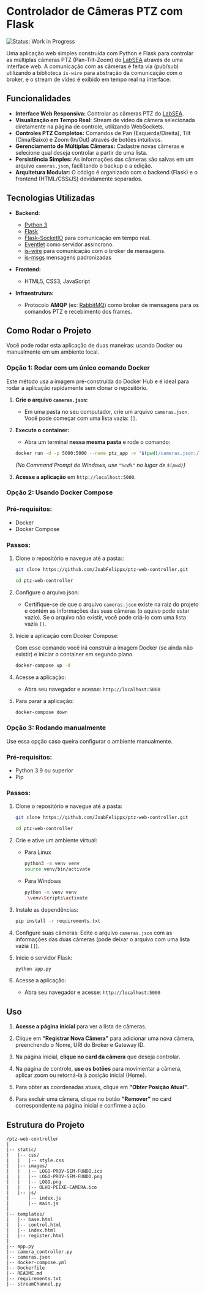 # Controlador de Câmeras PTZ com Flask
![Status: Work in Progress](https://img.shields.io/badge/Status-Work%20in%20Progress-yellow)

Uma aplicação web simples construída com Python e Flask para controlar as múltiplas câmeras PTZ (Pan-Tilt-Zoom) do [LabSEA](https://github.com/Lab-SEA) através de uma interface web. A comunicação com as câmeras é feita via (pub/sub) utilizando a biblioteca `is-wire` para abstração da comunicação com o broker, e o stream de vídeo é exibido em tempo real na interface.


## Funcionalidades

-   **Interface Web Responsiva:** Controlar as câmeras PTZ do [LabSEA](https://github.com/Lab-SEA).
-   **Visualização em Tempo Real:** Stream de vídeo da câmera selecionada diretamente na página de controle, utilizando WebSockets.
-   **Controles PTZ Completos:** Comandos de Pan (Esquerda/Direita), Tilt (Cima/Baixo) e Zoom (In/Out) através de botões intuitivos.
-   **Gerenciamento de Múltiplas Câmeras:** Cadastre novas câmeras e selecione qual deseja controlar a partir de uma lista.
-   **Persistência Simples:** As informações das câmeras são salvas em um arquivo `cameras.json`, facilitando o backup e a edição.
-   **Arquitetura Modular:** O código é organizado com o backend (Flask) e o frontend (HTML/CSS/JS) devidamente separados.

## Tecnologias Utilizadas

-   **Backend:**
    -   [Python 3](https://www.python.org/)
    -   [Flask](https://flask.palletsprojects.com/)
    -   [Flask-SocketIO](https://flask-socketio.readthedocs.io/) para comunicação em tempo real.
    -   [Eventlet](http://eventlet.net/) como servidor assíncrono.
    -   [is-wire](https://github.com/labviros/is-wire) para comunicação com o broker de mensagens.
    -   [is-msgs](https://github.com/labvisio/is-msgs) mensagens padronizadas

-   **Frontend:**
    -   HTML5, CSS3, JavaScript

-   **Infraestrutura:**
    -   Protocolo **AMQP** (ex: [RabbitMQ](https://www.rabbitmq.com/)) como broker de mensagens para os comandos PTZ e recebimento dos frames.

## Como Rodar o Projeto 

Você pode rodar esta aplicação de duas maneiras: usando Docker ou manualmente em um ambiente local.

### Opção 1: Rodar com um único comando Docker

Este método usa a imagem pré-construída do Docker Hub e é ideal para rodar a aplicação rapidamente sem clonar o repositório.

1.  **Crie o arquivo `cameras.json`:**
    - Em uma pasta no seu computador, crie um arquivo `cameras.json`. Você pode começar com uma lista vazia: `[]`.

2.  **Execute o container:**
    - Abra um terminal **nessa mesma pasta** e rode o comando:
    ```bash
    docker run -d -p 5000:5000 --name ptz_app -v "$(pwd)/cameras.json:/app/cameras.json" joabfelippe30/web-ptz-controller:v1
    ```
    *(No Command Prompt do Windows, use `"%cd%"` no lugar de `$(pwd)`)*

3.  **Acesse a aplicação** em `http://localhost:5000`.


### Opção 2: Usando Docker Compose

### Pré-requisitos:
- Docker
- Docker Compose

### Passos:

1. Clone o repositório e navegue até a pasta::
    ```bash
    git clone https://github.com/JoabFelippx/ptz-web-controller.git

    cd ptz-web-controller
    ```
2. Configure o arquivo json:

    -   Certifique-se de que o arquivo `cameras.json` existe na raiz do projeto e contém as informações das suas câmeras (o aquivo pode estar vazio).  Se o arquivo não existir, você pode criá-lo com uma lista vazia `[]`.
3. Inicie a aplicação com Dcoker Compose:

    Com esse comando você irá construir a imagem Docker (se ainda não existir) e iniciar o container em segundo plano

    ```bash
    docker-compose up -d
    ```

4. Acesse a aplicação:

    - Abra seu navegador e acesse: `http://localhost:5000`

5. Para parar a aplicação:
    ```bash
    docker-compose down
    ```
### Opção 3: Rodando manualmente
Use essa opção caso queira configurar o ambiente manualmente.
### Pré-requisitos:
- Python 3.9 ou superior
- Pip

### Passos:
1. Clone o repositório e navegue até a pasta:
    ```bash
    git clone https://github.com/JoabFelippx/ptz-web-controller.git

    cd ptz-web-controller
    ```
2. Crie e ative um ambiente virtual:

    - Para Linux 
        ```bash
        python3 -m venv venv
        source venv/bin/activate  
        ```
    - Para Windows
        ```bash
        python -m venv venv
        .\venv\Scripts\activate
        ```
3. Instale as dependências:
    ```bash
    pip install -r requirements.txt
    ```
4. Configure suas câmeras:
    Edite o arquivo `cameras.json` com as informações das duas câmeras (pode deixar o arquivo com uma lista vazia `[]`).

5. Inicie o servidor Flask:
    ```bash
    python app.py
    ```
6. Acesse a aplicação:
    - Abra seu navegador e acesse: `http://localhost:5000`


## Uso

1.  **Acesse a página inicial** para ver a lista de câmeras.

2.  Clique em **"Registrar Nova Câmera"** para adicionar uma nova câmera, preenchendo o Nome, URI do Broker e Gateway ID.

3.  Na página inicial, **clique no card da câmera** que deseja controlar.

4.  Na página de controle, **use os botões** para movimentar a câmera, aplicar zoom ou retorná-la à posição inicial (Home).

5.  Para obter as coordenadas atuais, clique em **"Obter Posição Atual"**.

6. Para excluir uma câmera, clique no botão **"Remover"** no card correspondente na página inicial e confirme a ação.

## Estrutura do Projeto
```plaintext
/ptz-web-controller
|
|-- static/
|   |-- css/
|   |   |-- style.css
|   |-- images/
|   |   |-- LOGO-PROV-SEM-FUNDO.ico
|   |   |-- LOGO-PROV-SEM-FUNDO.png
|   |   |-- LOGO.png
|   |   |-- OLHO-PEIXE-CAMERA.ico
|   |-- js/
|       |-- index.js
|       |-- main.js
|
|-- templates/
|   |-- base.html
|   |-- control.html
|   |-- index.html
|   |-- register.html
|
|-- app.py
|-- camera_controller.py
|-- cameras.json
|-- docker-compose.yml
|-- Dockerfile
|-- README.md
|-- requirements.txt
|-- streamChannel.py
